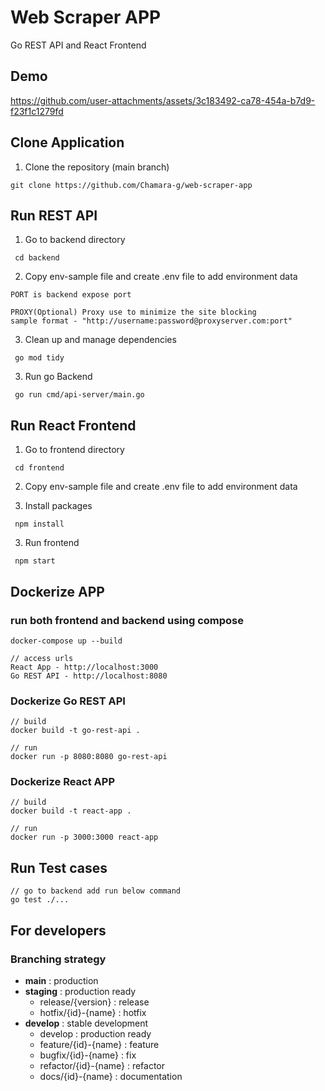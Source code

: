 # Web Scraper APP

Go REST API and React Frontend

## Demo

https://github.com/user-attachments/assets/3c183492-ca78-454a-b7d9-f23f1c1279fd

## Clone Application

1.  Clone the repository (main branch)

```
git clone https://github.com/Chamara-g/web-scraper-app
```

## Run REST API

1.  Go to backend directory

```
 cd backend
```

2.  Copy env-sample file and create .env file to add environment data

```
PORT is backend expose port

PROXY(Optional) Proxy use to minimize the site blocking
sample format - "http://username:password@proxyserver.com:port"
```

3.  Clean up and manage dependencies

```
 go mod tidy
```

3. Run go Backend

```
 go run cmd/api-server/main.go
```

## Run React Frontend

1.  Go to frontend directory

```
 cd frontend
```

2.  Copy env-sample file and create .env file to add environment data

3.  Install packages

```
 npm install
```

3. Run frontend

```
 npm start
```

## Dockerize APP

### run both frontend and backend using compose

```
docker-compose up --build

// access urls
React App - http://localhost:3000
Go REST API - http://localhost:8080
```

### Dockerize Go REST API

```
// build
docker build -t go-rest-api .

// run
docker run -p 8080:8080 go-rest-api
```

### Dockerize React APP

```
// build
docker build -t react-app .

// run
docker run -p 3000:3000 react-app
```

## Run Test cases

```
// go to backend add run below command
go test ./...
```

## For developers

### Branching strategy

- **main** : production
- **staging** : production ready
  - release/{version} : release
  - hotfix/{id}-{name} : hotfix
- **develop** : stable development
  - develop : production ready
  - feature/{id}-{name} : feature
  - bugfix/{id}-{name} : fix
  - refactor/{id}-{name} : refactor
  - docs/{id}-{name} : documentation

